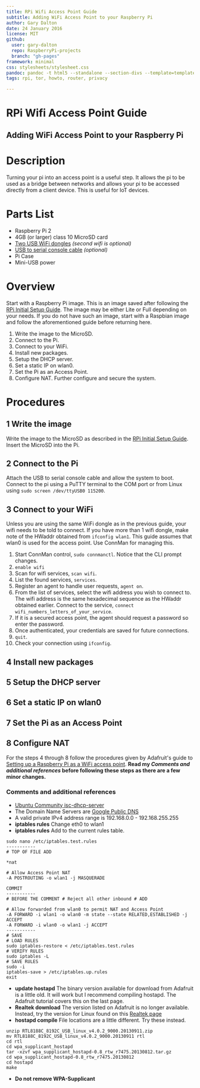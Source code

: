 ```yaml
---
title: RPi Wifi Access Point Guide
subtitle: Adding WiFi Access Point to your Raspberry Pi
author: Gary Dalton
date: 24 January 2016
license: MIT
github:
  user: gary-dalton
  repo: RaspberryPi-projects
  branch: "gh-pages"
framework: minimal
css: stylesheets/stylesheet.css
pandoc: pandoc -t html5 --standalone --section-divs --template=template_github.html rpi_wifi_ap.md -o rpi_wifi_ap.html
tags: rpi, tor, howto, router, privacy

---
```

# RPi Wifi Access Point Guide

## Adding WiFi Access Point to your Raspberry Pi

# Description

Turning your pi into an access point is a useful step. It allows the pi to be used as a bridge between networks and allows your pi to be accessed directly from a client device. This is useful for IoT devices.

# Parts List

* Raspberry Pi 2
* 4GB (or larger) class 10 MicroSD card
* [Two USB WiFi dongles](http://www.amazon.com/Edimax-EW-7811Un-150Mbps-Raspberry-Supports/dp/B003MTTJOY/ref=pd_bxgy_147_2) _(second wifi is optional)_
* [USB to serial console cable](https://www.adafruit.com/product/954)  _(optional)_
* Pi Case
* Mini-USB power

# Overview

Start with a Raspberry Pi image. This is an image saved after following the [RPi Initial Setup Guide](rpi_initial_setup.html). The image may be either Lite or Full depending on your needs. If you do not have such an image, start with a Raspbian image and follow the aforementioned guide before returning here.

1. Write the image to the MicroSD.
2. Connect to the Pi.
3. Connect to your WiFi.
4. Install new packages.
5. Setup the DHCP server.
6. Set a static IP on wlan0.
7. Set the Pi as an Access Point.
8. Configure NAT.
Further configure and secure the system.

# Procedures

## 1 Write the image

Write the image to the MicroSD as described in the [RPi Initial Setup Guide](rpi_initial_setup.html). Insert the MicroSD into the Pi.

## 2 Connect to the Pi

Attach the USB to serial console cable and allow the system to boot. Connect to the pi using a PuTTY terminal to the COM port or from Linux using `sudo screen /dev/ttyUSB0 115200`.

## 3 Connect to your WiFi

Unless you are using the same WiFi dongle as in the previous guide, your wifi needs to be told to connect. If you have more than 1 wifi dongle, make note of the HWaddr obtained from `ifconfig wlan1`. This guide assumes that wlan0 is used for the access point. Use ConnMan for managing this.

1. Start ConnMan control, `sudo connmanctl`. Notice that the CLI prompt changes.
2. `enable wifi`
3. Scan for wifi services, `scan wifi`.
4. List the found services, `services`.
5. Register an agent to handle user requests, `agent on`.
6. From the list of services, select the wifi address you wish to connect to. The wifi address is the same hexadecimal sequence as the HWaddr obtained earlier. Connect to the service, `connect wifi_numbers_letters_of_your_service`.
7. If it is a secured access point, the agent should request a password so enter the password.
8. Once authenticated, your credentials are saved for future connections.
9. `quit`.
10. Check your connection using `ifconfig`.

## 4 Install new packages
## 5 Setup the DHCP server
## 6 Set a static IP on wlan0
## 7 Set the Pi as an Access Point
## 8 Configure NAT

For the steps 4 through 8 follow the procedures given by Adafruit's guide to [Setting up a Raspberry Pi as a WiFi access point](https://learn.adafruit.com/setting-up-a-raspberry-pi-as-a-wifi-access-point/install-software). **Read my _Comments and additional references_ before following these steps as there are a few minor changes.**

### Comments and additional references

- [Ubuntu Community isc-dhcp-server](https://help.ubuntu.com/community/isc-dhcp-server)
- The Domain Name Servers are [Google Public DNS](https://developers.google.com/speed/public-dns/)
- A valid private IPv4 address range is 192.168.0.0 - 192.168.255.255
- **iptables rules** Change eth0 to wlan1
- **iptables rules** Add to the current rules table.

```
sudo nano /etc/iptables.test.rules
-----------
# TOP OF FILE ADD

*nat

# Allow Access Point NAT
-A POSTROUTING -o wlan1 -j MASQUERADE

COMMIT
-----------
# BEFORE THE COMMENT # Reject all other inbound # ADD

# Allow forwarded from wlan0 to permit NAT and Access Point
-A FORWARD -i wlan1 -o wlan0 -m state --state RELATED,ESTABLISHED -j ACCEPT
-A FORWARD -i wlan0 -o wlan1 -j ACCEPT
-----------
# SAVE
# LOAD RULES
sudo iptables-restore < /etc/iptables.test.rules
# VERIFY RULES
sudo iptables -L
# SAVE RULES
sudo -i
iptables-save > /etc/iptables.up.rules
exit
```
- **update hostapd** The binary version available for download from Adafruit is a little old. It will work but I recommend compiling hostapd. The Adafruit tutorial covers this on the last page.
- **Realtek download** The version listed on Adafruit is no longer available. Instead, try the version for Linux found on this [Realtek page](http://www.realtek.com.tw/downloads/downloadsView.aspx?Langid=1&PNid=21&PFid=48&Level=5&Conn=4&DownTypeID=3&GetDown=false&Downloads=true)
- **hostapd compile** File locations are a little different. Try these instead.

```
unzip RTL8188C_8192C_USB_linux_v4.0.2_9000.20130911.zip
mv RTL8188C_8192C_USB_linux_v4.0.2_9000.20130911 rtl
cd rtl
cd wpa_supplicant_hostapd
tar -xzvf wpa_supplicant_hostapd-0.8_rtw_r7475.20130812.tar.gz
cd wpa_supplicant_hostapd-0.8_rtw_r7475.20130812
cd hostapd
make
```
- **Do not remove WPA-Supplicant**
